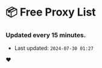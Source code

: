 # :package: Free Proxy List
### Updated every 15 minutes.

- Last updated: `2024-07-30 01:27`

:heart:
